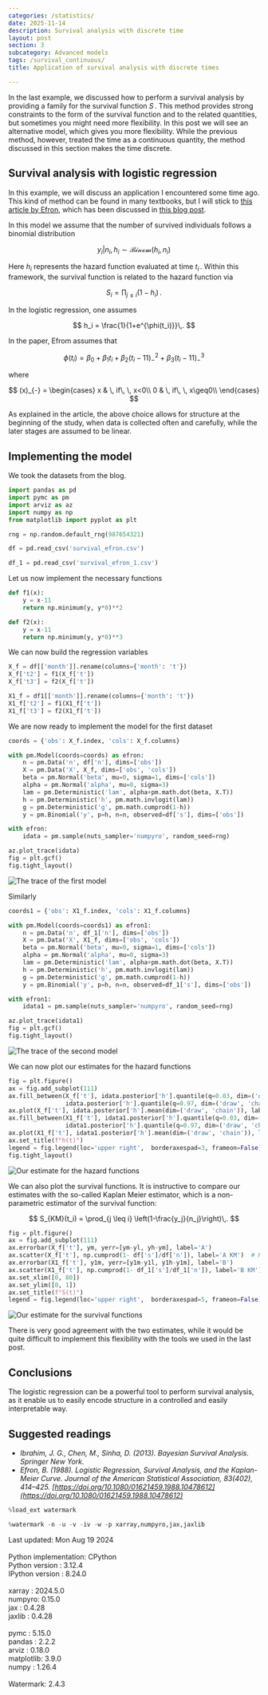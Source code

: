 ```yaml
---
categories: /statistics/
date: 2025-11-14
description: Survival analysis with discrete time
layout: post
section: 3
subcategory: Advanced models
tags: /survival_continuous/
title: Application of survival analysis with discrete times

---
```




In the last example, we discussed how to perform a survival analysis
by providing a family for the survival function $S\,.$
This method provides strong constraints to the form of the survival function
and to the related quantities, but sometimes you might need 
more flexibility.
In this post we will see an alternative model, which gives you more flexibility.
While the previous method, however, treated the time as a continuous quantity,
the method discussed in this section makes the time discrete.

## Survival analysis with logistic regression

In this example, we will discuss an application I encountered some time ago.
This kind of method can be found in many textbooks,
but I will stick to 
[this article by Efron](https://www.jstor.org/stable/2288857),
which has been discussed in [this blog post](
https://dpananos.github.io/posts/2024-01-20-logistic-survival/).

In this model we assume that the number of survived individuals
follows a binomial distribution

$$
y_i \vert n_i, h_i \sim \mathcal{Binom}(h_i, n_i)
$$

Here $h_i$ represents the hazard function evaluated at time $t_i\,.$
Within this framework, the survival function is related to the hazard function via

$$
S_i = \prod_{j\leq i} (1-h_i)\,.
$$

In the logistic regression, one assumes

$$
h_i = \frac{1}{1+e^{\phi(t_i)}}\,.
$$

In the paper, Efrom assumes that

$$
\phi(t_i) = \beta_0 + \beta_1 t_i + \beta_2 (t_i-11)_{-}^2+ \beta_3 (t_i-11)_{-}^3
$$

where 

$$
(x)_{-} =
\begin{cases}
x & \, if\, \, x<0\\
0 & \, if\, \, x\geq0\\
\end{cases}
$$

As explained in the article, the above choice allows for structure
at the beginning of the study, when data is collected often and carefully,
while the later stages are assumed to be linear.

## Implementing the model

We took the datasets from the blog.

```python
import pandas as pd
import pymc as pm
import arviz as az
import numpy as np
from matplotlib import pyplot as plt

rng = np.random.default_rng(987654321)

df = pd.read_csv('survival_efron.csv')

df_1 = pd.read_csv('survival_efron_1.csv')
```

Let us now implement the necessary functions

```python
def f1(x):
    y = x-11
    return np.minimum(y, y*0)**2

def f2(x):
    y = x-11
    return np.minimum(y, y*0)**3
```

We can now build the regression variables

```python
X_f = df[['month']].rename(columns={'month': 't'})
X_f['t2'] = f1(X_f['t'])
X_f['t3'] = f2(X_f['t'])

X1_f = df1[['month']].rename(columns={'month': 't'})
X1_f['t2'] = f1(X1_f['t'])
X1_f['t3'] = f2(X1_f['t'])
```

We are now ready to implement the model for the first dataset

```python
coords = {'obs': X_f.index, 'cols': X_f.columns}

with pm.Model(coords=coords) as efron:
    n = pm.Data('n', df['n'], dims=['obs'])
    X = pm.Data('X', X_f, dims=['obs', 'cols'])
    beta = pm.Normal('beta', mu=0, sigma=1, dims=['cols'])
    alpha = pm.Normal('alpha', mu=0, sigma=3)
    lam = pm.Deterministic('lam', alpha+pm.math.dot(beta, X.T))
    h = pm.Deterministic('h', pm.math.invlogit(lam))
    g = pm.Deterministic('g', pm.math.cumprod(1-h))
    y = pm.Binomial('y', p=h, n=n, observed=df['s'], dims=['obs'])

with efron:
    idata = pm.sample(nuts_sampler='numpyro', random_seed=rng)

az.plot_trace(idata)
fig = plt.gcf()
fig.tight_layout()
```

![The trace of the first model](/docs/assets/images/statistics/survival_logistic/trace.webp)

Similarly

```python
coords1 = {'obs': X1_f.index, 'cols': X1_f.columns}

with pm.Model(coords=coords1) as efron1:
    n = pm.Data('n', df_1['n'], dims=['obs'])
    X = pm.Data('X', X1_f, dims=['obs', 'cols'])
    beta = pm.Normal('beta', mu=0, sigma=1, dims=['cols'])
    alpha = pm.Normal('alpha', mu=0, sigma=3)
    lam = pm.Deterministic('lam', alpha+pm.math.dot(beta, X.T))
    h = pm.Deterministic('h', pm.math.invlogit(lam))
    g = pm.Deterministic('g', pm.math.cumprod(1-h))
    y = pm.Binomial('y', p=h, n=n, observed=df_1['s'], dims=['obs'])

with efron1:
    idata1 = pm.sample(nuts_sampler='numpyro', random_seed=rng)

az.plot_trace(idata1)
fig = plt.gcf()
fig.tight_layout()
```

![The trace of the second model](/docs/assets/images/statistics/survival_logistic/trace1.webp)

We can now plot our estimates for the hazard functions

```python
fig = plt.figure()
ax = fig.add_subplot(111)
ax.fill_between(X_f['t'], idata.posterior['h'].quantile(q=0.03, dim=('draw', 'chain')),
                idata.posterior['h'].quantile(q=0.97, dim=('draw', 'chain')), alpha=0.6)
ax.plot(X_f['t'], idata.posterior['h'].mean(dim=('draw', 'chain')), label='A')
ax.fill_between(X1_f['t'], idata1.posterior['h'].quantile(q=0.03, dim=('draw', 'chain')),
                idata1.posterior['h'].quantile(q=0.97, dim=('draw', 'chain')), alpha=0.5)
ax.plot(X1_f['t'], idata1.posterior['h'].mean(dim=('draw', 'chain')), label='B')
ax.set_title(f"h(t)")
legend = fig.legend(loc='upper right',  borderaxespad=3, frameon=False)
fig.tight_layout()
```
![Our estimate for the hazard functions](/docs/assets/images/statistics/survival_logistic/hazard.webp)

We can also plot the survival functions.
It is instructive to compare our estimates with the so-called Kaplan Meier
estimator, which is a non-parametric estimator of the survival function:

$$
S_{KM}(t_i) = \prod_{j \leq i} \left(1-\frac{y_j}{n_j}\right)\,.
$$

```python
fig = plt.figure()
ax = fig.add_subplot(111)
ax.errorbar(X_f['t'], ym, yerr=[ym-yl, yh-ym], label='A')
ax.scatter(X_f['t'], np.cumprod(1- df['s']/df['n']), label='A KM')  # Kaplan Meier est.
ax.errorbar(X1_f['t'], y1m, yerr=[y1m-y1l, y1h-y1m], label='B')
ax.scatter(X1_f['t'], np.cumprod(1- df_1['s']/df_1['n']), label='B KM')  # Kaplan Meier est.
ax.set_xlim([0, 80])
ax.set_ylim([0, 1])
ax.set_title(f"S(t)")
legend = fig.legend(loc='upper right',  borderaxespad=5, frameon=False)
```
![Our estimate for the survival functions](/docs/assets/images/statistics/survival_logistic/survival.webp)

There is very good agreement with the two estimates, while it would be quite
difficult to implement this flexibility with the tools we used in the last post.

## Conclusions
The logistic regression can be a powerful tool to perform survival analysis,
as it enable us to easily encode structure in a controlled and easily interpretable way.

## Suggested readings

- <cite>Ibrahim, J. G., Chen, M., Sinha, D. (2013). Bayesian Survival Analysis. Springer New York.</cite>
- <cite>Efron, B. (1988). Logistic Regression, Survival Analysis, and the Kaplan-Meier Curve. Journal of the American Statistical Association, 83(402), 414–425. [https://doi.org/10.1080/01621459.1988.10478612](https://doi.org/10.1080/01621459.1988.10478612)</cite>

```python
%load_ext watermark
```

```python
%watermark -n -u -v -iv -w -p xarray,numpyro,jax,jaxlib
```

<div class="code">
Last updated: Mon Aug 19 2024
<br>

<br>
Python implementation: CPython
<br>
Python version       : 3.12.4
<br>
IPython version      : 8.24.0
<br>

<br>
xarray : 2024.5.0
<br>
numpyro: 0.15.0
<br>
jax    : 0.4.28
<br>
jaxlib : 0.4.28
<br>

<br>
pymc      : 5.15.0
<br>
pandas    : 2.2.2
<br>
arviz     : 0.18.0
<br>
matplotlib: 3.9.0
<br>
numpy     : 1.26.4
<br>

<br>
Watermark: 2.4.3
<br>
</div>